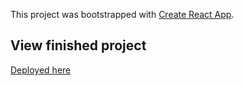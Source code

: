This project was bootstrapped with [Create React App](https://github.com/facebook/create-react-app).

## View finished project

[Deployed here](https://idea-ouat.herokuapp.com)

